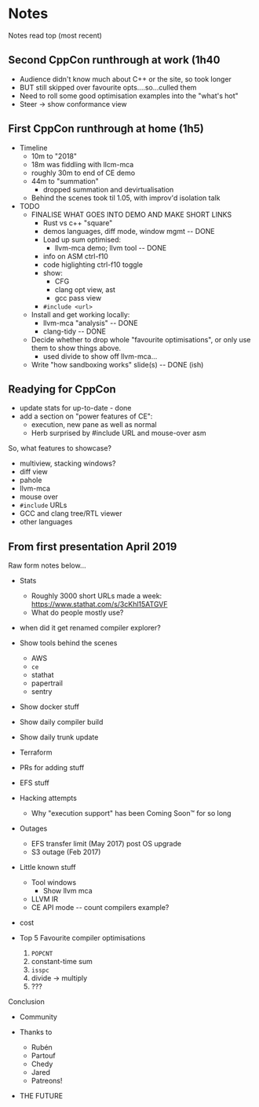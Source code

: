 # Notes

Notes read top (most recent)

## Second CppCon runthrough at work (1h40
* Audience didn't know much about C++ or the site, so took longer
* BUT still skipped over favourite opts....so...culled them
* Need to roll some good optimisation examples into the "what's hot"
* Steer -> show conformance view

## First CppCon runthrough at home (1h5)

* Timeline
  * 10m to "2018"
  * 18m was fiddling with llcm-mca
  * roughly 30m to end of CE demo
  * 44m to "summation"
    * dropped summation and devirtualisation
  * Behind the scenes took til 1.05, with improv'd isolation talk
* TODO
  * FINALISE WHAT GOES INTO DEMO AND MAKE SHORT LINKS
    * Rust vs c++ "square"
     * demos languages, diff mode, window mgmt -- DONE
    * Load up sum optimised:
      - llvm-mca demo; llvm tool -- DONE
    * info on ASM ctrl-f10
    * code higlighting ctrl-f10 toggle
    * show:
       * CFG
       * clang opt view, ast
       * gcc pass view
    * `#include <url>`
  * Install and get working locally:
    * llvm-mca "analysis" -- DONE
    * clang-tidy -- DONE
  * Decide whether to drop whole "favourite optimisations", or only
    use them to show things above.
    - used divide to show off llvm-mca...
  * Write "how sandboxing works" slide(s) -- DONE (ish)
  

## Readying for CppCon

* update stats for up-to-date - done
* add a section on "power features of CE":
  * execution, new pane as well as normal
  * Herb surprised by #include URL and mouse-over asm

So, what features to showcase?
* multiview, stacking windows?
* diff view
* pahole
* llvm-mca
* mouse over
* `#include` URLs
* GCC and clang tree/RTL viewer
* other languages

## From first presentation April 2019

Raw form notes below...

* Stats
  * Roughly 3000 short URLs made a week: https://www.stathat.com/s/3cKhl15ATGVF
  * What do people mostly use?
* when did it get renamed compiler explorer?
* Show tools behind the scenes
  * AWS
  * `ce`
  * stathat
  * papertrail
  * sentry
* Show docker stuff
* Show daily compiler build
* Show daily trunk update
* Terraform
* PRs for adding stuff
* EFS stuff
* Hacking attempts
  * Why "execution support" has been Coming Soon™ for so long
* Outages
  * EFS transfer limit (May 2017) post OS upgrade
  * S3 outage (Feb 2017)
* Little known stuff
  * Tool windows
    * Show llvm mca
  * LLVM IR
  * CE API mode -- count compilers example?
* cost

* Top 5 Favourite compiler optimisations
  1. `POPCNT`
  2. constant-time sum
  3. `isspc`
  4. divide -> multiply
  5. ???
  
Conclusion
* Community
* Thanks to
  * Rubén
  * Partouf
  * Chedy
  * Jared
  * Patreons!

* THE FUTURE
